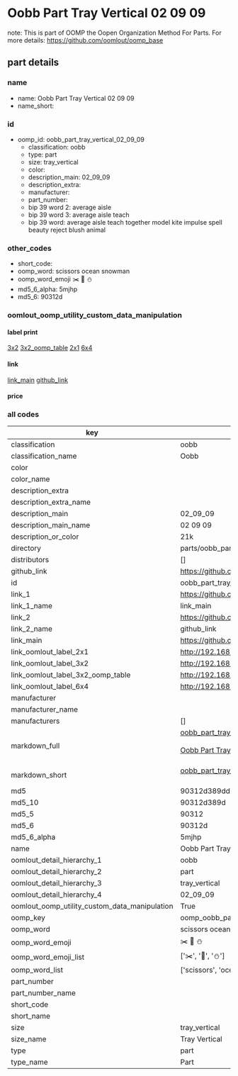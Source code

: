 # Oobb Part Tray Vertical 02 09 09  

note: This is part of OOMP the Oopen Organization Method For Parts. For more details: https://github.com/oomlout/oomp_base

##  part details





### name
* name: Oobb Part Tray Vertical 02 09 09
* name_short: 
### id
* oomp_id: oobb_part_tray_vertical_02_09_09
  * classification: oobb
  * type: part
  * size: tray_vertical
  * color: 
  * description_main: 02_09_09
  * description_extra: 
  * manufacturer: 
  * part_number: 
  * bip 39 word 2: average aisle
  * bip 39 word 3: average aisle teach
  * bip 39 word: average aisle teach together model kite impulse spell beauty reject blush animal

### other_codes
* short_code: 
* oomp_word: scissors ocean snowman
* oomp_word_emoji :scissors: :ocean: :snowman:
* md5_6_alpha: 5mjhp
* md5_6: 90312d






### oomlout_oomp_utility_custom_data_manipulation
#### label print
[3x2](http://192.168.1.245:1112/?label=oomp%205mjhp)
[3x2_oomp_table](http://192.168.1.107:1112/?label=oomp%205mjhp)
[2x1](http://192.168.1.242:1112/?label=oomp%205mjhp)
[6x4](http://192.168.1.55:1112/?label=oomp%205mjhp)    

#### link

[link_main](https://github.com/oomlout/oomlout_oomp_current_version_messy/tree/main/parts/oobb_part_tray_vertical_02_09_09) [github_link](https://github.com/oomlout/oomlout_oomp_part_src/tree/main/parts/oobb_part_tray_vertical_02_09_09)                             

#### price







### all codes 
| key | value |  
| --- | --- |  
| classification | oobb |  
| classification_name | Oobb |  
| color |  |  
| color_name |  |  
| description_extra |  |  
| description_extra_name |  |  
| description_main | 02_09_09 |  
| description_main_name | 02 09 09 |  
| description_or_color | 21k |  
| directory | parts/oobb_part_tray_vertical_02_09_09 |  
| distributors | [] |  
| github_link | https://github.com/oomlout/oomlout_oomp_part_src/tree/main/parts/oobb_part_tray_vertical_02_09_09 |  
| id | oobb_part_tray_vertical_02_09_09 |  
| link_1 | https://github.com/oomlout/oomlout_oomp_current_version_messy/tree/main/parts/oobb_part_tray_vertical_02_09_09 |  
| link_1_name | link_main |  
| link_2 | https://github.com/oomlout/oomlout_oomp_part_src/tree/main/parts/oobb_part_tray_vertical_02_09_09 |  
| link_2_name | github_link |  
| link_main | https://github.com/oomlout/oomlout_oomp_current_version_messy/tree/main/parts/oobb_part_tray_vertical_02_09_09 |  
| link_oomlout_label_2x1 | http://192.168.1.242:1112/?label=oomp%205mjhp |  
| link_oomlout_label_3x2 | http://192.168.1.245:1112/?label=oomp%205mjhp |  
| link_oomlout_label_3x2_oomp_table | http://192.168.1.107:1112/?label=oomp%205mjhp |  
| link_oomlout_label_6x4 | http://192.168.1.55:1112/?label=oomp%205mjhp |  
| manufacturer |  |  
| manufacturer_name |  |  
| manufacturers | [] |  
| markdown_full | [oobb_part_tray_vertical_02_09_09](https://github.com/oomlout/oomlout_oomp_current_version_messy/tree/main/parts/oobb_part_tray_vertical_02_09_09)<br>[](https://github.com/oomlout/oomlout_oomp_current_version_messy/tree/main/parts/oobb_part_tray_vertical_02_09_09)<br>[Oobb Part Tray Vertical 02 09 09](https://github.com/oomlout/oomlout_oomp_current_version_messy/tree/main/parts/oobb_part_tray_vertical_02_09_09)<br><br> |  
| markdown_short | [oobb_part_tray_vertical_02_09_09](https://github.com/oomlout/oomlout_oomp_current_version_messy/tree/main/parts/oobb_part_tray_vertical_02_09_09)<br><br> |  
| md5 | 90312d389dd12e45ecc74e3bbd01687e |  
| md5_10 | 90312d389d |  
| md5_5 | 90312 |  
| md5_6 | 90312d |  
| md5_6_alpha | 5mjhp |  
| name | Oobb Part Tray Vertical 02 09 09 |  
| oomlout_detail_hierarchy_1 | oobb |  
| oomlout_detail_hierarchy_2 | part |  
| oomlout_detail_hierarchy_3 | tray_vertical |  
| oomlout_detail_hierarchy_4 | 02_09_09 |  
| oomlout_oomp_utility_custom_data_manipulation | True |  
| oomp_key | oomp_oobb_part_tray_vertical_02_09_09 |  
| oomp_word | scissors ocean snowman |  
| oomp_word_emoji | :scissors: :ocean: :snowman: |  
| oomp_word_emoji_list | [':scissors:', ':ocean:', ':snowman:'] |  
| oomp_word_list | ['scissors', 'ocean', 'snowman'] |  
| part_number |  |  
| part_number_name |  |  
| short_code |  |  
| short_name |  |  
| size | tray_vertical |  
| size_name | Tray Vertical |  
| type | part |  
| type_name | Part |  

